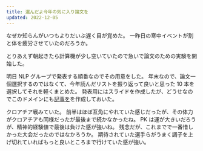 ```yaml
---
title: 選んだよ今年の気に入り論文を
updated: 2022-12-05
---
```


なぜか知らんがいつもよりだいぶ遅く目が覚めた。
一昨日の寒中イベントが割と体を疲労させていたのだろうか。

とりあえず朝起きたら計算機が少し空いていたので急いで論文のための実験を開始した。

明日 NLP グループで発表する順番なのでその用意をした。
年末なので、論文一個選択するのではなくて、今年読んだリストを振り返って良いと思った 10 本を選択してそれを軽くまとめた。
発表用にはスライドを作成したが、どうせなのでこのドメインにも[記事を](https://sotaro.io/posts/my-favorite-papers-2022)を作成しておいた。

クロアチア戦みていた。
前半はほぼ互角にやれていた感じだったが、その体力がクロアチアも同様だったが最後まで続かなかったね。
PK は運が大きいだろうが、精神的経験値で最後は負けた感が強いね。
残念だが、これまでで一番惜しかった大会だったのではなかろうか。
期待されていた選手らがうまく調子を上げ切れていればもっと良いところまで行けていた感が強い。
